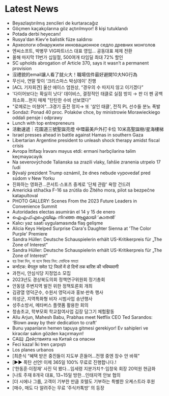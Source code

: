 # Latest News
-  Beyazlaştırılmış zencileri de kurtaracağız
-  Göçmen kaçakçılarına göz açtırılmıyor! 8 kişi tutuklandı
-  Potada derbi heyecanı!
-  Rusya'dan Kiev'e balistik füze saldırısı
-  Археологи обнаружили инновационное седло древних монголов
-  엔씨소프트, 박병무 VIG파트너스 대표 영입… 공동대표 체제 전환
-  올해 마지막 11번가 십일절, 500여개 타임딜 최대 72% 할인
-  SC upholds abrogation of Article 370, says it wasn’t a permanent provision
-  沒禮貌的email讓人看了就火大！職場信件最好避開10大NG行為
-  무신사, 연말 맞이 ‘크리스마스 박싱데이’ 진행
-  [ACL 기자회견] 울산 에이스 엄원상, “경우의 수 따지지 않고 이기겠다”
-  '다이어보다는 확실히 낫다' 데이비스, 결정적인 태클로 실점 방지 → 판 더 펜 공백 최소화...현지 매체 "탄탄한 수비 선보였다"
-  "로메로는 미쳤어"...3경기 출전 정지→ 또 '살인 태클', 전직 PL 선수들 분노 폭발
-  Sondaż: Ponad 40 proc. Polaków chce, by ministrowie Morawieckiego oddali pensje i odprawy
-  Lunch with top entrepreneurs
-  活動速遞｜花園道三號聖誕亮燈 中環最美戶外打卡位 10米高聖誕樹/星海樓梯
-  Israel presses ahead in battle against Hamas in southern Gaza
-  Libertarian Argentine president to unleash shock therapy amidst fiscal crisis
-  Avropa İttifaqı İrəvanı məyus etdi: erməni hərbçilərinə təlim keçməyəcəyik
-  Na severovýchode Talianska sa zrazili vlaky, ľahšie zranenia utrpelo 17 ľudí
-  Bývalý prezident Trump oznámil, že dnes nebude vypovedať pred súdom v New Yorku
-  진화하는 영화관…콘서트·스포츠 중계로 '단체 관람' 욕망 건드려
-  Americká stíhačka F-16 sa zrútila do Žltého mora, pilot sa bezpečne katapultoval
-  PHOTO GALLERY: Scenes From the 2023 Future Leaders in Convenience Summit
-  Autoridades electas asumirán el 14 y 15 de enero
-  ഐഎഫ്എഫ്കെയിലും നിറഞ്ഞ ആളുമായി ‘കാതൽ’
-  Kalıcı yaz saati uygulamasında flaş gelişme
-  Alicia Keys Helped Surprise Ciara's Daughter Sienna at 'The Color Purple' Premiere
-  Sandra Hüller: Deutsche Schauspielerin erhält US-Kritikerpreis für „The Zone of Interest“
-  Sandra Hüller: Deutsche Schauspielerin erhält US-Kritikerpreis für „The Zone of Interest“
-  হয় টাকা দিন, না হলে বিদায় নিন: মোদিকে মমতা
-  कर्नाटक: बेंगलुरु समेत 12 जिलों में दो दिनों तक बारिश की भविष्यवाणी
-  과천시, 안심식당 지정업소 모집
-  2023년도 경상북도의회 정책연구위원회 정기총회
-  안동댐 주변지역 발전 위한 정책토론회 개최
-  김광열 영덕군수, 수원서 영덕사과 홍보·판촉 행사
-  의성군, 지역특화형 비자 시범사업 송년행사
-  성주소방서, 메타버스 플랫폼 활용한 회의
-  청송초교, 학부모회 학교참여사업 김장 담그기 체험활동
-  Allu Arjun, Mahesh Babu, Prabhas meet Netflix CEO Ted Sarandos: ‘Blown away by their dedication to craft’
-  Bunu yapanların hemen tapuya gitmesi gerekiyor! Ev sahipleri ve kiracılar sakın gözden kaçırmayın!
-  САЩ: Действията на Китай са опасни
-  Feci kaza! İki tren çarpıştı
-  Los planes urbanos
-  [최춘식 “혜택 받은 중진들이 지도부 흔들어…전쟁 중엔 장수 안 바꿔”
-  [▶▶ 폭탄 선언! 이제 365일 100% 무료로 진행합니다.!
-  [‘한동훈·이정재’ 사진 덕 봤다…임세령 지분가치↑·임창욱 회장 20억원 현금화
-  [나토 주재 8개국 대표, 13~15일 방한…인태지역 안보 협의
-  [더 시에나 그룹, 고객이 기부한 만큼 호텔도 기부하는 특별한 오케스트라 후원
-  [매수, 매도 다 알려주는 무료 ‘주식카톡방’ 의 등장

